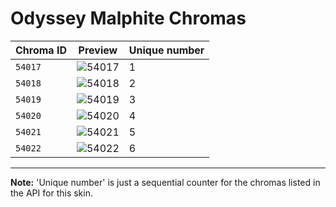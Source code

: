 # Odyssey Malphite Chromas

| Chroma ID | Preview | Unique number |
|---|---|---|
| `54017` | ![54017](https://raw.communitydragon.org/latest/plugins/rcp-be-lol-game-data/global/default/v1/champion-chroma-images/54/54017.png) | 1 |
| `54018` | ![54018](https://raw.communitydragon.org/latest/plugins/rcp-be-lol-game-data/global/default/v1/champion-chroma-images/54/54018.png) | 2 |
| `54019` | ![54019](https://raw.communitydragon.org/latest/plugins/rcp-be-lol-game-data/global/default/v1/champion-chroma-images/54/54019.png) | 3 |
| `54020` | ![54020](https://raw.communitydragon.org/latest/plugins/rcp-be-lol-game-data/global/default/v1/champion-chroma-images/54/54020.png) | 4 |
| `54021` | ![54021](https://raw.communitydragon.org/latest/plugins/rcp-be-lol-game-data/global/default/v1/champion-chroma-images/54/54021.png) | 5 |
| `54022` | ![54022](https://raw.communitydragon.org/latest/plugins/rcp-be-lol-game-data/global/default/v1/champion-chroma-images/54/54022.png) | 6 |

---

**Note:** 'Unique number' is just a sequential counter for the chromas listed in the API for this skin.
